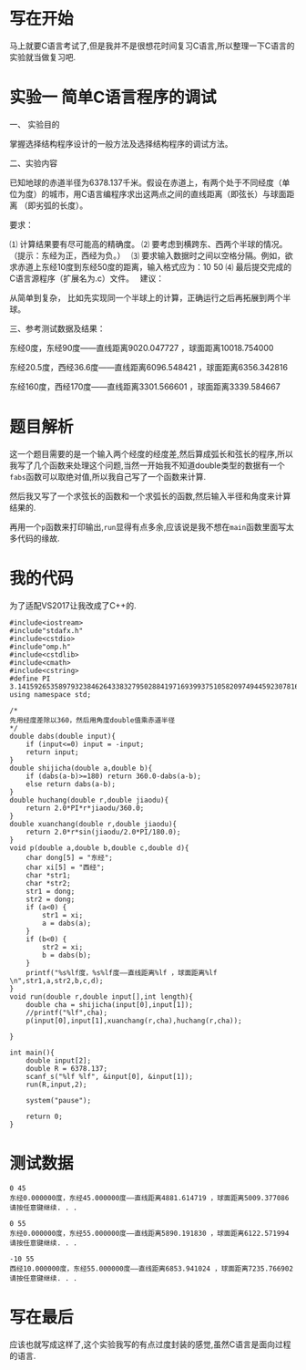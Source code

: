 # 写在开始
马上就要C语言考试了,但是我并不是很想花时间复习C语言,所以整理一下C语言的实验就当做复习吧.
# 实验一 简单C语言程序的调试

一、 实验目的

掌握选择结构程序设计的一般方法及选择结构程序的调试方法。

二、实验内容

已知地球的赤道半径为6378.137千米。假设在赤道上，有两个处于不同经度（单位为度）的城市，用C语言编程序求出这两点之间的直线距离（即弦长）与球面距离 （即劣弧的长度）。

要求：

⑴ 计算结果要有尽可能高的精确度。
⑵ 要考虑到横跨东、西两个半球的情况。（提示：东经为正，西经为负。）　
⑶ 要求输入数据时之间以空格分隔。例如，欲求赤道上东经10度到东经50度的距离，输入格式应为：10  50
⑷ 最后提交完成的C语言源程序（扩展名为.c）文件。　
建议：

从简单到复杂， 比如先实现同一个半球上的计算，正确运行之后再拓展到两个半球。

三、参考测试数据及结果：　

东经0度，东经90度——直线距离9020.047727 ，球面距离10018.754000

东经20.5度，西经36.6度——直线距离6096.548421 ，球面距离6356.342816　

东经160度，西经170度——直线距离3301.566601 ，球面距离3339.584667

# 题目解析
这一个题目需要的是一个输入两个经度的经度差,然后算成弧长和弦长的程序,所以我写了几个函数来处理这个问题,当然一开始我不知道double类型的数据有一个`fabs`函数可以取绝对值,所以我自己写了一个函数来计算.

然后我又写了一个求弦长的函数和一个求弧长的函数,然后输入半径和角度来计算结果的.

再用一个`p`函数来打印输出,`run`显得有点多余,应该说是我不想在`main`函数里面写太多代码的缘故.
# 我的代码
为了适配VS2017让我改成了C++的.
```
#include<iostream>
#include"stdafx.h"
#include<cstdio>
#include"omp.h"
#include<cstdlib>
#include<cmath>
#include<cstring>
#define PI 3.14159265358979323846264338327950288419716939937510582097494459230781640628
using namespace std;

/*
先用经度差除以360，然后用角度double值乘赤道半径
*/
double dabs(double input){
	if (input<=0) input = -input;
	return input;
}
double shijicha(double a,double b){
	if (dabs(a-b)>=180) return 360.0-dabs(a-b);
	else return dabs(a-b);
}
double huchang(double r,double jiaodu){
	return 2.0*PI*r*jiaodu/360.0;
}
double xuanchang(double r,double jiaodu){
	return 2.0*r*sin(jiaodu/2.0*PI/180.0);
}
void p(double a,double b,double c,double d){
	char dong[5] = "东经";
	char xi[5] = "西经";
	char *str1;
	char *str2;
	str1 = dong;
	str2 = dong;
	if (a<0) {
		str1 = xi;
		a = dabs(a);
	}
	if (b<0) {
		str2 = xi;
		b = dabs(b);
	}
	printf("%s%lf度，%s%lf度——直线距离%lf ，球面距离%lf \n",str1,a,str2,b,c,d);
}
void run(double r,double input[],int length){
	double cha = shijicha(input[0],input[1]);
	//printf("%lf",cha);
	p(input[0],input[1],xuanchang(r,cha),huchang(r,cha));

}

int main(){
	double input[2];
	double R = 6378.137;
	scanf_s("%lf %lf", &input[0], &input[1]);
	run(R,input,2);

	system("pause");

	return 0;
}

```
# 测试数据
```
0 45
东经0.000000度，东经45.000000度——直线距离4881.614719 ，球面距离5009.377086
请按任意键继续. . .

0 55
东经0.000000度，东经55.000000度——直线距离5890.191830 ，球面距离6122.571994
请按任意键继续. . .

-10 55
西经10.000000度，东经55.000000度——直线距离6853.941024 ，球面距离7235.766902
请按任意键继续. . .
```
# 写在最后
应该也就写成这样了,这个实验我写的有点过度封装的感觉,虽然C语言是面向过程的语言.
